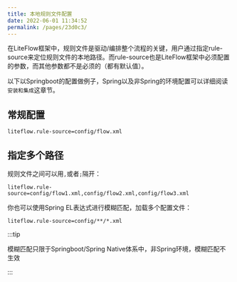 ```yaml
---
title: 本地规则文件配置
date: 2022-06-01 11:34:52
permalink: /pages/23d0c3/
---
```


在LiteFlow框架中，规则文件是驱动/编排整个流程的关键，用户通过指定rule-source来定位规则文件的本地路径。而rule-source也是LiteFlow框架中必须配置的参数，而其他参数都不是必须的（都有默认值）。

以下以Springboot的配置做例子，Spring以及非Spring的环境配置可以详细阅读`安装和集成`这章节。



## 常规配置

```properties
liteflow.rule-source=config/flow.xml
```




## 指定多个路径

规则文件之间可以用`,`或者`;`隔开：

```properties
liteflow.rule-source=config/flow1.xml,config/flow2.xml,config/flow3.xml
```

你也可以使用Spring EL表达式进行模糊匹配，加载多个配置文件：

```properties
liteflow.rule-source=config/**/*.xml
```

:::tip

模糊匹配只限于Springboot/Spring Native体系中，非Spring环境，模糊匹配不生效

:::